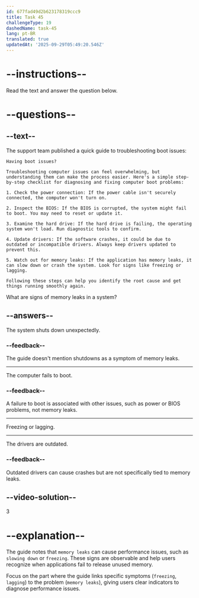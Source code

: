 ```yaml
---
id: 677fad49d2b623178319ccc9
title: Task 45
challengeType: 19
dashedName: task-45
lang: pt-BR
translated: true
updatedAt: '2025-09-29T05:49:20.546Z'
---
```


<!-- READING -->

# --instructions--

Read the text and answer the question below.

# --questions--

## --text--

The support team published a quick guide to troubleshooting boot issues:

`Having boot issues?`

`Troubleshooting computer issues can feel overwhelming, but understanding them can make the process easier. Here's a simple step-by-step checklist for diagnosing and fixing computer boot problems:`

`1. Check the power connection: If the power cable isn't securely connected, the computer won't turn on.`

`2. Inspect the BIOS: If the BIOS is corrupted, the system might fail to boot. You may need to reset or update it.`

`3. Examine the hard drive: If the hard drive is failing, the operating system won't load. Run diagnostic tools to confirm.`

`4. Update drivers: If the software crashes, it could be due to outdated or incompatible drivers. Always keep drivers updated to prevent this.`

`5. Watch out for memory leaks: If the application has memory leaks, it can slow down or crash the system. Look for signs like freezing or lagging.`

`Following these steps can help you identify the root cause and get things running smoothly again.`

What are signs of memory leaks in a system?

## --answers--

The system shuts down unexpectedly.

### --feedback--

The guide doesn't mention shutdowns as a symptom of memory leaks.

---

The computer fails to boot.

### --feedback--

A failure to boot is associated with other issues, such as power or BIOS problems, not memory leaks.

---

Freezing or lagging.

---

The drivers are outdated.

### --feedback--

Outdated drivers can cause crashes but are not specifically tied to memory leaks.

## --video-solution--

3

# --explanation--

The guide notes that `memory leaks` can cause performance issues, such as `slowing down` or `freezing`. These signs are observable and help users recognize when applications fail to release unused memory.

Focus on the part where the guide links specific symptoms (`freezing`, `lagging`) to the problem (`memory leaks`), giving users clear indicators to diagnose performance issues.
